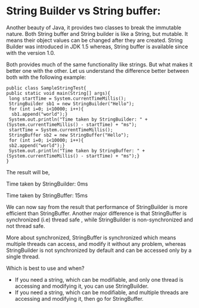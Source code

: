 # String Builder vs String buffer:

Another beauty of Java, it provides two classes to break the immutable nature. Both String buffer and String builder is like a String, but mutable. It means their object values can be changed after they are created. String Builder was introduced in JDK 1.5 whereas, String buffer is available since with the version 1.0.

Both provides much of the same functionality like strings. But what makes it better one with the other. Let us understand the difference better between both with the following example:


```
public class SampleStringTest{
public static void main(String[] args){
 long startTime = System.currentTimeMillis();
 StringBuilder sb1 = new StringBuilder("Hello");
 for (int i=0; i<10000; i++){
  sb1.append("world");}
 System.out.println("Time taken by StringBuilder: " +    (System.currentTimeMillis() - startTime) + "ms");
 startTime = System.currentTimeMillis();
 StringBuffer sb2 = new StringBuffer("Hello");
 for (int i=0; i<10000; i++){
 sb2.append("world");}
 System.out.println("Time taken by StringBuffer: " +  (System.currentTimeMillis() - startTime) + "ms");}
}
```

The result will be,

Time taken by StringBuilder: 0ms

Time taken by StringBuffer: 15ms

We can now say from the result that performance of StringBuilder is more efficient than StringBuffer. Another major difference is that StringBuffer is synchronized (i.e) thread safe , while StringBuilder is non-synchronized and not thread safe.

More about synchronized, StringBuffer is synchronized which means multiple threads can access, and modify it without any problem, whereas StringBuilder is not synchronized by default and can be accessed only by a single thread.

Which is best to use and when?

* If you need a string, which can be modifiable, and only one thread is accessing and modifying it, you can use StringBuilder.
* If you need a string, which can be modifiable, and multiple threads are accessing and modifying it, then go for StringBuffer.

